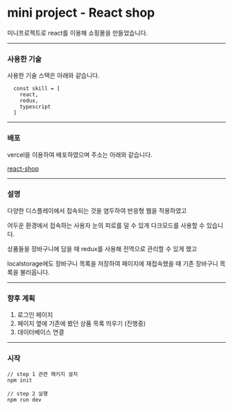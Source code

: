# mini project - React shop

미니프로젝트로 react를 이용해 쇼핑몰을 만들었습니다.

---
### 사용한 기술
사용한 기술 스택은 아래와 같습니다.
```
  const skill = [
    react, 
    redux, 
    typescript
  ]
```
---
### 배포
vercel을 이용하여 배포하였으며 주소는 아래와 같습니다.

[react-shop](https://project-shopping-mall.vercel.app/)


---
### 설명
다양한 디스플레이에서 접속되는 것을 염두하여 반응형 웹을 적용하였고 

어두운 환경에서 접속하는 사용자 눈의 피로를 덜 수 있게 다크모드를 사용할 수 있습니다. 

상품들을 장바구니에 담을 때 redux를 사용해 전역으로 관리할 수 있게 했고

localstorage에도 장바구니 목록을 저장하여 페이지에 재접속했을 때 기존 장바구니 목록을 불러옵니다.

---
### 향후 계획
1. 로그인 페이지
2. 페이지 옆에 기존에 봤던 상품 목록 띄우기 (진행중)
3. 데이터베이스 연결 


---
### 시작
```
// step 1 관련 패키지 설치
npm init

// step 2 실행
npm run dev

```
